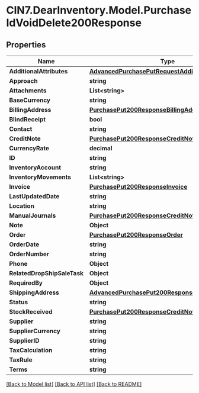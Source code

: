 # CIN7.DearInventory.Model.PurchaseIdVoidDelete200Response

## Properties

| Name                        | Type                                                                                                    | Description | Notes      |
| --------------------------- | ------------------------------------------------------------------------------------------------------- | ----------- | ---------- |
| **AdditionalAttributes**    | [**AdvancedPurchasePutRequestAdditionalAttributes**](AdvancedPurchasePutRequestAdditionalAttributes.md) |             | [optional] |
| **Approach**                | **string**                                                                                              |             | [optional] |
| **Attachments**             | **List&lt;string&gt;**                                                                                  |             | [optional] |
| **BaseCurrency**            | **string**                                                                                              |             | [optional] |
| **BillingAddress**          | [**PurchasePut200ResponseBillingAddress**](PurchasePut200ResponseBillingAddress.md)                     |             | [optional] |
| **BlindReceipt**            | **bool**                                                                                                |             | [optional] |
| **Contact**                 | **string**                                                                                              |             | [optional] |
| **CreditNote**              | [**PurchasePut200ResponseCreditNote**](PurchasePut200ResponseCreditNote.md)                             |             | [optional] |
| **CurrencyRate**            | **decimal**                                                                                             |             | [optional] |
| **ID**                      | **string**                                                                                              |             | [optional] |
| **InventoryAccount**        | **string**                                                                                              |             | [optional] |
| **InventoryMovements**      | **List&lt;string&gt;**                                                                                  |             | [optional] |
| **Invoice**                 | [**PurchasePut200ResponseInvoice**](PurchasePut200ResponseInvoice.md)                                   |             | [optional] |
| **LastUpdatedDate**         | **string**                                                                                              |             | [optional] |
| **Location**                | **string**                                                                                              |             | [optional] |
| **ManualJournals**          | [**PurchasePut200ResponseCreditNoteUnstock**](PurchasePut200ResponseCreditNoteUnstock.md)               |             | [optional] |
| **Note**                    | **Object**                                                                                              |             | [optional] |
| **Order**                   | [**PurchasePut200ResponseOrder**](PurchasePut200ResponseOrder.md)                                       |             | [optional] |
| **OrderDate**               | **string**                                                                                              |             | [optional] |
| **OrderNumber**             | **string**                                                                                              |             | [optional] |
| **Phone**                   | **Object**                                                                                              |             | [optional] |
| **RelatedDropShipSaleTask** | **Object**                                                                                              |             | [optional] |
| **RequiredBy**              | **Object**                                                                                              |             | [optional] |
| **ShippingAddress**         | [**AdvancedPurchasePut200ResponseShippingAddress**](AdvancedPurchasePut200ResponseShippingAddress.md)   |             | [optional] |
| **Status**                  | **string**                                                                                              |             | [optional] |
| **StockReceived**           | [**PurchasePut200ResponseCreditNoteUnstock**](PurchasePut200ResponseCreditNoteUnstock.md)               |             | [optional] |
| **Supplier**                | **string**                                                                                              |             | [optional] |
| **SupplierCurrency**        | **string**                                                                                              |             | [optional] |
| **SupplierID**              | **string**                                                                                              |             | [optional] |
| **TaxCalculation**          | **string**                                                                                              |             | [optional] |
| **TaxRule**                 | **string**                                                                                              |             | [optional] |
| **Terms**                   | **string**                                                                                              |             | [optional] |

[[Back to Model list]](../README.md#documentation-for-models) [[Back to API list]](../README.md#documentation-for-api-endpoints) [[Back to README]](../README.md)
